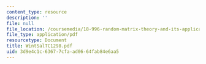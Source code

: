 ```yaml
---
content_type: resource
description: ''
file: null
file_location: /coursemedia/18-996-random-matrix-theory-and-its-applications-spring-2004/3d9e4c1c63677cfaad0664fab84e6aa5_WintSalTC1298.pdf
file_type: application/pdf
resourcetype: Document
title: WintSalTC1298.pdf
uid: 3d9e4c1c-6367-7cfa-ad06-64fab84e6aa5
---
```

